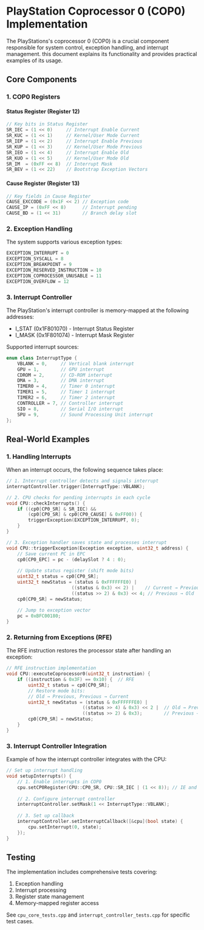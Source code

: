 # PlayStation Coprocessor 0 (COP0) Implementation

The PlayStations's coprocessor 0 (COP0) is a crucial component responsible for system control, exception handling, and interrupt management. this document explains its functionality and provides practical examples of its usage. 

## Core Components

### 1. COP0 Registers

#### Status Register (Register 12)
```c++
// Key bits in Status Register
SR_IEC = (1 << 0)     // Interrupt Enable Current
SR_KUC = (1 << 1)     // Kernel/User Mode Current
SR_IEP = (1 << 2)     // Interrupt Enable Previous
SR_KUP = (1 << 3)     // Kernel/User Mode Previous
SR_IEO = (1 << 4)     // Interrupt Enable Old
SR_KUO = (1 << 5)     // Kernel/User Mode Old
SR_IM  = (0xFF << 8)  // Interrupt Mask
SR_BEV = (1 << 22)    // Bootstrap Exception Vectors
```

#### Cause Register (Register 13)
```c++
// Key fields in Cause Register
CAUSE_EXCCODE = (0x1F << 2) // Exception code
CAUSE_IP = (0xFF << 8)      // Interrupt pending
CAUSE_BD = (1 << 31)        // Branch delay slot
```

### 2. Exception Handling

The system supports various exception types:
```c++
EXCEPTION_INTERRUPT = 0
EXCEPTION_SYSCALL = 8
EXCEPTION_BREAKPOINT = 9
EXCEPTION_RESERVED_INSTRUCTION = 10
EXCEPTION_COPROCESSOR_UNUSABLE = 11
EXCEPTION_OVERFLOW = 12
```

### 3. Interrupt Controller

The PlayStation's interrupt controller is memory-mapped at the following addresses:
- I_STAT (0x1F801070) - Interrupt Status Register
- I_MASK (0x1F801074) - Interrupt Mask Register

Supported interrupt sources:
```c++
enum class InterruptType {
    VBLANK = 0,     // Vertical blank interrupt
    GPU = 1,        // GPU interrupt
    CDROM = 2,      // CD-ROM interrupt
    DMA = 3,        // DMA interrupt
    TIMER0 = 4,     // Timer 0 interrupt
    TIMER1 = 5,     // Timer 1 interrupt
    TIMER2 = 6,     // Timer 2 interrupt
    CONTROLLER = 7, // Controller interrupt
    SIO = 8,        // Serial I/O interrupt
    SPU = 9,        // Sound Processing Unit interrupt
};
```

## Real-World Examples

### 1. Handling Interrupts

When an interrupt occurs, the following sequence takes place:

```c++
// 1. Interrupt controller detects and signals interrupt
interruptController.trigger(InterruptType::VBLANK);

// 2. CPU checks for pending interrupts in each cycle
void CPU::checkInterrupts() {
    if ((cp0[CP0_SR] & SR_IEC) && 
        (cp0[CP0_SR] & cp0[CP0_CAUSE] & 0xFF00)) {
        triggerException(EXCEPTION_INTERRUPT, 0);
    }
}

// 3. Exception handler saves state and processes interrupt
void CPU::triggerException(Exception exception, uint32_t address) {
    // Save current PC in EPC
    cp0[CP0_EPC] = pc - (delaySlot ? 4 : 0);
    
    // Update status register (shift mode bits)
    uint32_t status = cp0[CP0_SR];
    uint32_t newStatus = (status & 0xFFFFFFE0) | 
                        ((status & 0x3) << 2) |    // Current → Previous
                        ((status >> 2) & 0x3) << 4; // Previous → Old
    cp0[CP0_SR] = newStatus;
    
    // Jump to exception vector
    pc = 0xBFC00180;
}
```

### 2. Returning from Exceptions (RFE)

The RFE instruction restores the processor state after handling an exception:

```c++
// RFE instruction implementation
void CPU::executeCoprocessor0(uint32_t instruction) {
    if ((instruction & 0x3F) == 0x10) {  // RFE
        uint32_t status = cp0[CP0_SR];
        // Restore mode bits:
        // Old → Previous, Previous → Current
        uint32_t newStatus = (status & 0xFFFFFFE0) |
                            ((status >> 4) & 0x3) << 2 |  // Old → Previous
                            ((status >> 2) & 0x3);        // Previous → Current
        cp0[CP0_SR] = newStatus;
    }
}
```

### 3. Interrupt Controller Integration

Example of how the interrupt controller integrates with the CPU:

```c++
// Set up interrupt handling
void setupInterrupts() {
    // 1. Enable interrupts in COP0
    cpu.setCP0Register(CPU::CP0_SR, CPU::SR_IEC | (1 << 8)); // IE and IM[0]
    
    // 2. Configure interrupt controller
    interruptController.setMask(1 << InterruptType::VBLANK);
    
    // 3. Set up callback
    interruptController.setInterruptCallback([&cpu](bool state) {
        cpu.setInterrupt(0, state);
    });
}
```

## Testing

The implementation includes comprehensive tests covering:
1. Exception handling
2. Interrupt processing
3. Register state management
4. Memory-mapped register access

See `cpu_core_tests.cpp` and `interrupt_controller_tests.cpp` for specific test cases.